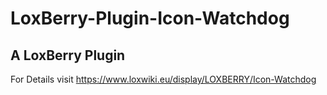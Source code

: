 # LoxBerry-Plugin-Icon-Watchdog
A LoxBerry Plugin
-
For Details visit https://www.loxwiki.eu/display/LOXBERRY/Icon-Watchdog
